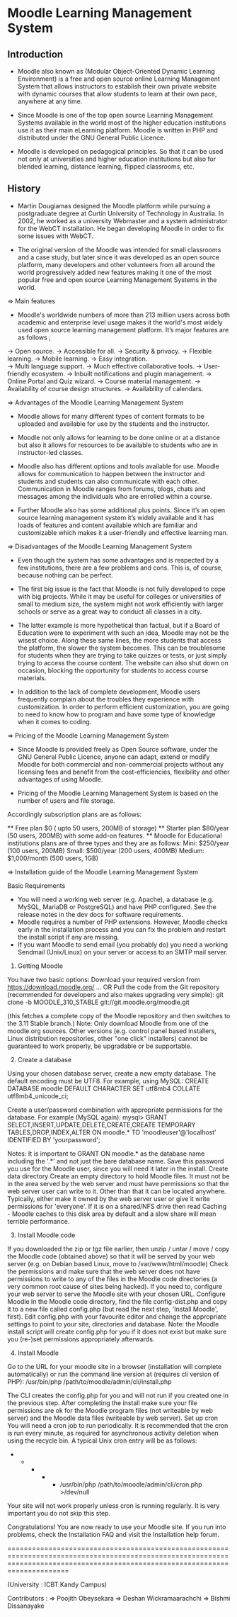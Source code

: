 # Moodle Learning Management System

## Introduction

* Moodle also known as (Modular Object-Oriented Dynamic Learning Environment) is a free and open source online Learning Management System that allows instructors to establish their own private website with dynamic courses that allow students to learn at their own pace, anywhere at any time.
 
* Since Moodle is one of the top open source Learning Management Systems available in the world most of the higher education institutions use it as their main eLearning platform. Moodle is written in PHP and distributed under the GNU General Public Licence.
 
* Moodle is developed on pedagogical principles. So that it can be used not only at universities and higher education institutions but also for blended learning, distance learning, flipped classrooms, etc.




## History

* Martin Dougiamas designed the Moodle platform while pursuing a postgraduate degree at Curtin University of Technology in Australia. In 2002, he worked as a university Webmaster and a system administrator for the WebCT installation. He began developing Moodle in order to fix some issues with WebCT. 

* The original version of the Moodle was intended for small classrooms and a case study, but later since it was developed as an open source platform, many developers and other volunteers from all around the world progressively added new features making it one of the most popular free and open source Learning Management Systems in the world.




=> Main features 

* Moodle's worldwide numbers of more than 213 million users across both academic and enterprise level usage makes it the world's most widely used open source learning management platform. It’s major features are as follows ;

-> Open source.
-> Accessible for all.
-> Security & privacy.
-> Flexible learning.
-> Mobile learning.
-> Easy integration.    
-> Multi language support.
-> Much effective collaborative tools.
-> User-friendly ecosystem.
-> Inbuilt notifications and plugin management.
-> Online Portal and Quiz wizard.
-> Course material management.
-> Availability of course design structures.
-> Availability of calendars.




=> Advantages of the Moodle Learning Management System

* Moodle allows for many different types of content formats to be uploaded and available for use by the students and the instructor. 

* Moodle not only allows for learning to be done online or at a distance but also it allows for resources to be available to students who are in instructor-led classes.
 
* Moodle also has different options and tools available for use. Moodle allows for communication to happen between the instructor and students and students can also communicate with each other. Communication in Moodle ranges from forums, blogs, chats and messages among the individuals who are enrolled within a course.

* Further Moodle also has some additional plus points. Since it’s an open source learning management system it’s widely available and it has loads of features and content available which are familiar and customizable which makes it a user-friendly and effective learning man.




=> Disadvantages of the Moodle Learning Management System

* Even though the system has some advantages and is respected by a few institutions, there are a few problems and cons. This is, of course, because nothing can be perfect.

* The first big issue is the fact that Moodle is not fully developed to cope with big projects. While it may be useful for colleges or universities of small to medium size, the system might not work efficiently with larger schools or serve as a great way to conduct all classes in a city.

* The latter example is more hypothetical than factual, but if a Board of Education were to experiment with such an idea, Moodle may not be the wisest choice. Along these same lines, the more students that access the platform, the slower the system becomes. This can be troublesome for students when they are trying to take quizzes or tests, or just simply trying to access the course content. The website can also shut down on occasion, blocking the opportunity for students to access course materials.

* In addition to the lack of complete development, Moodle users frequently complain about the troubles they experience with customization. In order to perform efficient customization, you are going to need to know how to program and have some type of knowledge when it comes to coding.




=> Pricing of the Moodle Learning Management System

* Since Moodle is provided freely as Open Source software, under the GNU General Public Licence, anyone can adapt, extend or modify Moodle for both commercial and non-commercial projects without any licensing fees and benefit from the cost-efficiencies, flexibility and other advantages of using Moodle.

* Pricing of the Moodle Learning Management System is based on the number of users and file storage.

Accordingly subscription plans are as follows:

** Free plan $0 ( upto 50 users, 200MB of storage)
** Starter plan $80/year (50 users, 200MB) with some add-on features.
** Moodle for Educational institutions plans are of three types and they are as follows:
                                                                                         Mini: $250/year (100 users, 200MB)
                                                                                         Small: $500/year (200 users, 400MB) 
                                                                                         Medium: $1,000/month (500 users, 1GB)




=> Installation guide of the Moodle Learning Management System

Basic Requirements

* You will need a working web server (e.g. Apache), a database (e.g. MySQL, MariaDB or PostgreSQL) and have PHP configured. See the release notes in the dev docs for software requirements.
* Moodle requires a number of PHP extensions. However, Moodle checks early in the installation process and you can fix the problem and restart the install script if any are missing.
* If you want Moodle to send email (you probably do) you need a working Sendmail (Unix/Linux) on your server or access to an SMTP mail server.



1) Getting Moodle

You have two basic options:
Download your required version from https://download.moodle.org/ ... OR
Pull the code from the Git repository (recommended for developers and also makes upgrading very simple):
git clone -b MOODLE_310_STABLE git://git.moodle.org/moodle.git 

(this fetches a complete copy of the Moodle repository and then switches to the 3.11 Stable branch.)
Note: Only download Moodle from one of the moodle.org sources. Other versions (e.g. control panel based installers, Linux distribution repositories, other "one click" installers) cannot be guaranteed to work properly, be upgradable or be supportable.



2) Create a database

Using your chosen database server, create a new empty database. The default encoding must be UTF8. 
For example, using MySQL:
CREATE DATABASE moodle DEFAULT CHARACTER SET utf8mb4 COLLATE utf8mb4_unicode_ci;

Create a user/password combination with appropriate permissions for the database. 
For example (MySQL again):
mysql> GRANT SELECT,INSERT,UPDATE,DELETE,CREATE,CREATE TEMPORARY TABLES,DROP,INDEX,ALTER ON moodle.* TO 'moodleuser'@'localhost' IDENTIFIED BY 'yourpassword';

Notes: It is important to GRANT ON moodle.* as the database name including the '.*' and not just the bare database name. Save this password you use for the Moodle user, since you will need it later in the install.
Create data directory
Create an empty directory to hold Moodle files. It must not be in the area served by the web server and must have permissions so that the web server user can write to it. Other than that it can be located anywhere. Typically, either make it owned by the web server user or give it write permissions for 'everyone'. If it is on a shared/NFS drive then read Caching - Moodle caches to this disk area by default and a slow share will mean terrible performance.



3) Install Moodle code

If you downloaded the zip or tgz file earlier, then unzip / untar / move / copy the Moodle code (obtained above) so that it will be served by your web server (e.g. on Debian based Linux, move to /var/www/html/moodle)
Check the permissions and make sure that the web server does not have permissions to write to any of the files in the Moodle code directories (a very common root cause of sites being hacked).
If you need to, configure your web server to serve the Moodle site with your chosen URL.
Configure Moodle
In the Moodle code directory, find the file config-dist.php and copy it to a new file called config.php (but read the next step, 'Install Moodle', first).
Edit config.php with your favourite editor and change the appropriate settings to point to your site, directories and database. 
Note: the Moodle install script will create config.php for you if it does not exist but make sure you (re-)set permissions appropriately afterwards.



4) Install Moodle

Go to the URL for your moodle site in a browser (installation will complete automatically) or run the command line version at (requires cli version of PHP):
/usr/bin/php /path/to/moodle/admin/cli/install.php
 
The CLI creates the config.php for you and will not run if you created one in the previous step.
After completing the install make sure your file permissions are ok for the Moodle program files (not writeable by web server) and the Moodle data files (writeable by web server).
Set up cron
You will need a cron job to run periodically. It is recommended that the cron is run every minute, as required for asynchronous activity deletion when using the recycle bin. A typical Unix cron entry will be as follows:
* * * * *    /usr/bin/php /path/to/moodle/admin/cli/cron.php >/dev/null

Your site will not work properly unless cron is running regularly. It is very important you do not skip this step.
 


Congratulations!
You are now ready to use your Moodle site. 
If you run into problems, check the Installation FAQ and visit the Installation help forum.


=================================================================================================================================================================================

(University : ICBT Kandy Campus)

Contributors : => Poojith Obeysekara
               => Deshan Wickramaarachchi
               => Bishmi Dissanayake


